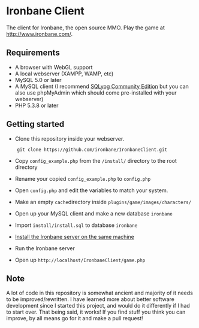Ironbane Client
==============

The client for Ironbane, the open source MMO.
Play the game at <http://www.ironbane.com/>.

## Requirements

* A browser with WebGL support
* A local webserver (XAMPP, WAMP, etc)
* MySQL 5.0 or later
* A MySQL client (I recommend [SQLyog Community Edition](https://code.google.com/p/sqlyog/downloads/list) but you can also use phpMyAdmin which should come pre-installed with your webserver)
* PHP 5.3.8 or later

## Getting started

* Clone this repository inside your webserver.
 
```
    git clone https://github.com/ironbane/IronbaneClient.git
```

* Copy ```config_example.php``` from the ```/install/``` directory to the root directory

* Rename your copied ```config_example.php``` to ```config.php```

* Open ```config.php``` and edit the variables to match your system.

* Make an empty ```cache```directory inside ```plugins/game/images/characters/```

* Open up your MySQL client and make a new database ```ironbane```

* Import ```install/install.sql``` to database ```ironbane```

* [Install the Ironbane server on the same machine](https://github.com/ironbane/IronbaneServer/)

* Run the Ironbane server

* Open up ```http://localhost/IronbaneClient/game.php```

## Note

A lot of code in this repository is somewhat ancient and majority of it needs to be improved/rewritten.
I have learned more about better software development since I started this project, and would do it differently if I had to start over.
That being said, it works! If you find stuff you think you can improve, by all means go for it and make a pull request!

